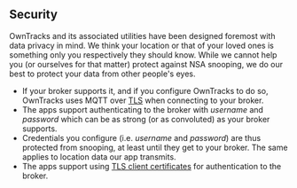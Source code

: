 ## Security

OwnTracks and its associated utilities have been designed foremost with data privacy in mind. We think your location or that of your loved ones is something only you respectively they should know. While we cannot help you (or ourselves for that matter) protect against NSA snooping, we do our best to protect your data from other people's eyes.

* If your broker supports it, and if you configure OwnTracks to do so, OwnTracks uses MQTT over [TLS](http://en.wikipedia.org/wiki/Transport_Layer_Security) when connecting to your broker.
* The apps support authenticating to the broker with _username_ and _password_ which can be as strong (or as convoluted) as your broker supports.
* Credentials you configure (i.e. _username_ and _password_) are thus protected from snooping, at least until they get to your broker. The same applies to location data our app transmits.
* The apps support using [TLS client certificates](tlscert.md) for authentication to the broker.


